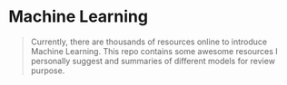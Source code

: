 # Machine Learning

> Currently, there are thousands of resources online to introduce Machine Learning. This repo contains some awesome resources I personally suggest and summaries of different models for review purpose.

